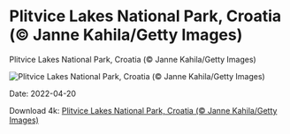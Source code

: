 # Plitvice Lakes National Park, Croatia (© Janne Kahila/Getty Images)

Plitvice Lakes National Park, Croatia (© Janne Kahila/Getty Images)

![Plitvice Lakes National Park, Croatia (© Janne Kahila/Getty Images)](https://bing.com/th?id=OHR.PlitviceBoardwalk_EN-US6264296543_UHD.jpg&w=1024&h=576)

Date: 2022-04-20

Download 4k: [Plitvice Lakes National Park, Croatia (© Janne Kahila/Getty Images)](https://bing.com/th?id=OHR.PlitviceBoardwalk_EN-US6264296543_UHD.jpg)

